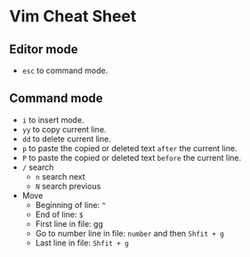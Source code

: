 # Vim Cheat Sheet

## Editor mode
- `esc` to command mode.

## Command mode
- `i` to insert mode.
- `yy` to copy current line.
- `dd` to delete current line.
- `p` to paste the copied or deleted text `after` the current line.
- `P` to paste the copied or deleted text `before` the current line.
- `/` search
  - `n` search next
  - `N` search previous
- Move
  - Beginning of line: `^`
  - End of line: `$`
  - First line in file: gg
  - Go to number line in file: `number` and then `Shfit + g`
  - Last line in file: `Shfit + g`
